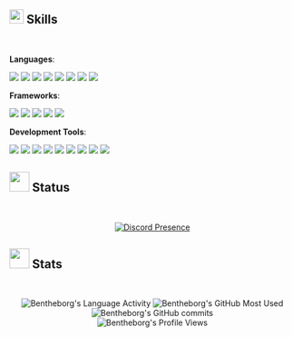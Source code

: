 <h2><img src="https://media2.giphy.com/media/QssGEmpkyEOhBCb7e1/giphy.gif?cid=ecf05e47a0n3gi1bfqntqmob8g9aid1oyj2wr3ds3mg700bl&amp;rid=giphy.gif" width="25"><b> Skills</b></h2>
<br>

<p><strong>Languages</strong>:</p>
<p>
<img src="https://img.shields.io/badge/lua-0078d7.svg?style=for-the-badge&amp;logo=lua&amp;logoColor=white">
<img src="https://img.shields.io/badge/csharp-%23239120.svg?style=for-the-badge&amp;logo=csharp&amp;logoColor=white">
<img src="https://img.shields.io/badge/Python-14354C.svg?style=for-the-badge&amp;logo=python&amp;logoColor=white">
<img src="https://img.shields.io/badge/TypeScript-0078d7.svg?style=for-the-badge&amp;logo=typescript&amp;logoColor=white">
<img src="https://img.shields.io/badge/JavaScript%20-%23F7DF1E.svg?style=for-the-badge&amp;logo=javascript&amp;logoColor=black">
<img src="https://img.shields.io/badge/HTML5%20-%23E34F26.svg?style=for-the-badge&amp;logo=html5&amp;logoColor=white">
<img src="https://img.shields.io/badge/CSS%20-0078d7.svg?style=for-the-badge&amp;logo=css3&amp;logoColor=white">
<img src="https://img.shields.io/badge/Markdown-000000.svg?style=for-the-badge&amp;logo=markdown&amp;logoColor=white">
</p>

<p><strong>Frameworks</strong>:</p>
<p>
<img src="https://img.shields.io/badge/Fivem-FF7139.svg?style=for-the-badge&amp;logo=fivem&amp;logoColor=white">
<img src="https://img.shields.io/badge/Node.js-5FA04E.svg?style=for-the-badge&amp;logo=nodedotjs&amp;logoColor=white">
<img src="https://img.shields.io/badge/React-0078d7.svg?style=for-the-badge&amp;logo=react&amp;logoColor=white">
<img src="https://img.shields.io/badge/Nginx-009639.svg?style=for-the-badge&amp;logo=nginx&amp;logoColor=white">
<img src="https://img.shields.io/badge/XAMPP-FB7A24.svg?style=for-the-badge&amp;logo=xampp&amp;logoColor=white">
</p>

<p><strong>Development Tools</strong>:</p>
<p>
<img src="https://img.shields.io/badge/Visual%20Studio%20Code-0078d7.svg?style=for-the-badge&amp;logo=visual-studio-code&amp;logoColor=white">
<img src="https://img.shields.io/badge/Visual%20Studio-8D7ACF.svg?style=for-the-badge&amp;logo=visual-studio&amp;logoColor=white">
<img src="https://img.shields.io/badge/github-%23121011.svg?style=for-the-badge&amp;logo=github&amp;logoColor=white">
<img src="https://img.shields.io/badge/Git-F05033.svg?style=for-the-badge&amp;logo=git&amp;logoColor=white">
<img src="https://img.shields.io/badge/Digital%20Ocean%20-0078d7.svg?style=for-the-badge&amp;logo=digitalocean&amp;logoColor=white">
<img src="https://img.shields.io/badge/Linux-FCC624?style=for-the-badge&amp;logo=linux&amp;logoColor=black">
<img src="https://img.shields.io/badge/Ubuntu-E95420?style=for-the-badge&amp;logo=ubuntu&amp;logoColor=black">
<img src="https://img.shields.io/badge/Terminal-000000?style=for-the-badge&amp;logo=gnu-bash&amp;logoColor=white">
<img src="https://img.shields.io/badge/Codewars-B1361E.svg?style=for-the-badge&amp;logo=codewars&amp;logoColor=white">
</p>

<h2><img src="https://media.giphy.com/media/atdrbH41uIL1Lepm1d/giphy.gif?cid=790b7611z0xowgjgn9nqm0p25mpb67r4ojcnhcska46a4jaj&amp;ep=v1_stickers_search&amp;rid=giphy.gif&amp;ct=s" width="35"><b> Status</b></h2>
<br>

<p align="center">
  <a href="https://discord.com/users/422444198835257363">
    <img src="https://lanyard-profile-readme.vercel.app/api/422444198835257363?bg=0&amp;&amp;animated=true&amp;idleMessage=divent%20devin&amp;borderRadius=15px&amp;hideDiscrim=false" alt="Discord Presence">
  </a>
</p>

<h2><img src="https://media.giphy.com/media/iY8CRBdQXODJSCERIr/giphy.gif" width="35"><b> Stats </b></h2>
<br>

<p align="center">
  <img src="https://github-readme-stats.vercel.app/api/wakatime?username=Bentheborg&amp;theme=transparent&amp;v=2&amp;langs_count=12&amp;layout=compact&amp;hide_border=true&amp;custom_title=Language%20Time:&amp;hide=other" alt="Bentheborg's Language Activity">
  <img src="https://github-readme-stats-bentheborgs-projects.vercel.app/api/top-langs/?username=Bentheborg&amp;layout=compact&amp;theme=transparent&amp;hide_border=true&amp;size_weight=0.5&amp;count_weight=0.5&amp;langs_count=12&amp;custom_title=Most%20Used%20Languages:" alt="Bentheborg's GitHub Most Used">
  <img src="https://github-readme-streak-stats-bentheborgs-projects.vercel.app//?user=bentheborg&amp;theme=transparent&amp;hide_border=true" alt="Bentheborg's GitHub commits">
  <br>
  <img src="https://komarev.com/ghpvc/?style=for-the-badge&amp;username=Bentheborg&amp;color=blue" alt="Bentheborg's Profile Views">
</p>